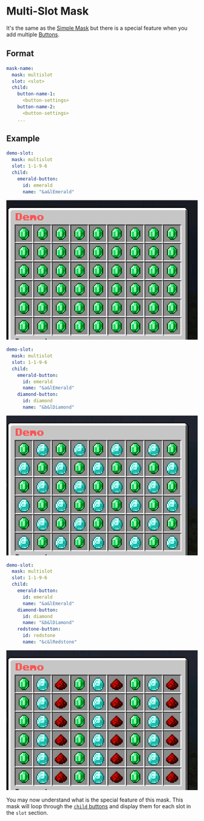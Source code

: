 # Multi-Slot Mask

It's the same as the [Simple Mask](./simple-mask.md) but there is a special feature when you add multiple [Buttons](../../../Button.md).

## Format

```yaml
mask-name:
  mask: multislot
  slot: <slot>
  child:
    button-name-1:
      <button-settings>
    button-name-2:
      <button-settings>
    ...
```

## Example

```yaml
demo-slot:
  mask: multislot
  slot: 1-1-9-6
  child:
    emerald-button:
      id: emerald
      name: "&a&lEmerald"
```

![MultiSlot 1](images/multislot-1.png)

```yaml
demo-slot:
  mask: multislot
  slot: 1-1-9-6
  child:
    emerald-button:
      id: emerald
      name: "&a&lEmerald"
    diamond-button:
      id: diamond
      name: "&b&lDiamond"
```

![MultiSlot 2](images/multislot-2.png)

```yaml
demo-slot:
  mask: multislot
  slot: 1-1-9-6
  child:
    emerald-button:
      id: emerald
      name: "&a&lEmerald"
    diamond-button:
      id: diamond
      name: "&b&lDiamond"
    redstone-button:
      id: redstone
      name: "&c&lRedstone"
```

![MultiSlot 3](images/multislot-3.png)

You may now understand what is the special feature of this mask. This mask will loop through the [`child` buttons](../../../Button.md) and display them for each slot in the `slot` section.